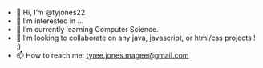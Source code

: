 - 👋 Hi, I’m @tyjones22
- 👀 I’m interested in ...
- 🌱 I’m currently learning Computer Science.
- 💞️ I’m looking to collaborate on any java, javascript, or html/css projects ! :)
- 📫 How to reach me: tyree.jones.magee@gmail.com

<!---
tyjones22/tyjones22 is a ✨ special ✨ repository because its `README.md` (this file) appears on your GitHub profile.
You can click the Preview link to take a look at your changes.
--->
